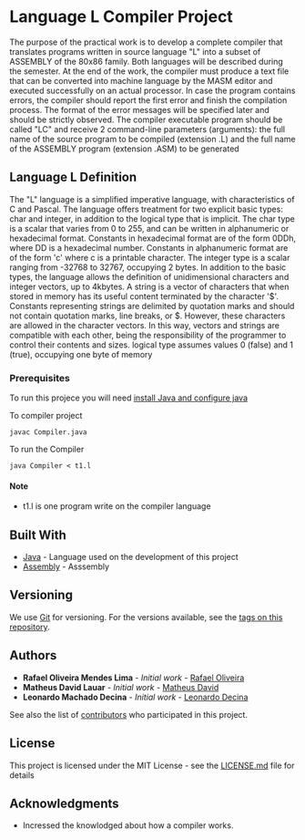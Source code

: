 # Language L Compiler Project

The purpose of the practical work is to develop a complete compiler that translates programs written in source language "L" into a subset of ASSEMBLY of the 80x86 family. Both languages ​​will be described during the semester. At the end of the work, the compiler must produce a text file that can be converted into machine language by the MASM editor and executed successfully on an actual processor. In case the program contains errors, the compiler should report the first error and finish the compilation process. The format of the error messages will be specified later and should be strictly observed. The compiler executable program should be called "LC" and receive 2 command-line parameters (arguments): the full name of the source program to be compiled (extension .L) and the full name of the ASSEMBLY program (extension .ASM) to be generated

## Language L Definition

The "L" language is a simplified imperative language, with characteristics of C and Pascal. The language offers treatment for two explicit basic types: char and integer, in addition to the logical type that is implicit. The char type is a scalar that varies from 0 to 255, and can be written in alphanumeric or hexadecimal format. Constants in hexadecimal format are of the form 0DDh, where DD is a hexadecimal number. Constants in alphanumeric format are of the form 'c' where c is a printable character. The integer type is a scalar ranging from -32768 to 32767, occupying 2 bytes. In addition to the basic types, the language allows the definition of unidimensional characters and integer vectors, up to 4kbytes. A string is a vector of characters that when stored in memory has its useful content terminated by the character '$'. Constants representing strings are delimited by quotation marks and should not contain quotation marks, line breaks, or $. However, these characters are allowed in the character vectors. In this way, vectors and strings are compatible with each other, being the responsibility of the programmer to control their contents and sizes. logical type assumes values ​​0 (false) and 1 (true), occupying one byte of memory

### Prerequisites

To run this projece you will need [install Java and configure java](https://docs.oracle.com/cd/B28359_01/java.111/b31225/chfour.htm#BABCFGAB)

To compiler project 
```
javac Compiler.java
```

To run the Compiler 
```
java Compiler < t1.l
```
#### Note 
* t1.l is one program write on the compiler language

## Built With

* [Java](https://docs.oracle.com/javase/7/docs/api/) - Language used on the development of this project
* [Assembly](https://en.wikipedia.org/wiki/Assembly_language) - Asssembly

## Versioning

We use [Git](https://git-scm.com/) for versioning. For the versions available, see the [tags on this repository](https://github.com/rafaelkalan/Language-L-compiler/branches). 

## Authors

* **Rafael Oliveira Mendes Lima** - *Initial work* - [Rafael Oliveira](https://github.com/PurpleBooth)
* **Matheus David Lauar** - *Initial work* - [Matheus David](https://github.com/MatShouldPutStuffHere)
* **Leonardo Machado Decina** - *Initial work* - [Leonardo Decina](https://github.com/LeonardoDecina)


See also the list of [contributors](https://github.com/rafaelkalan/Language-L-compiler/graphs/contributors) who participated in this project.

## License

This project is licensed under the MIT License - see the [LICENSE.md](LICENSE.md) file for details

## Acknowledgments

* Incressed the knowlodged about how a compiler works. 
